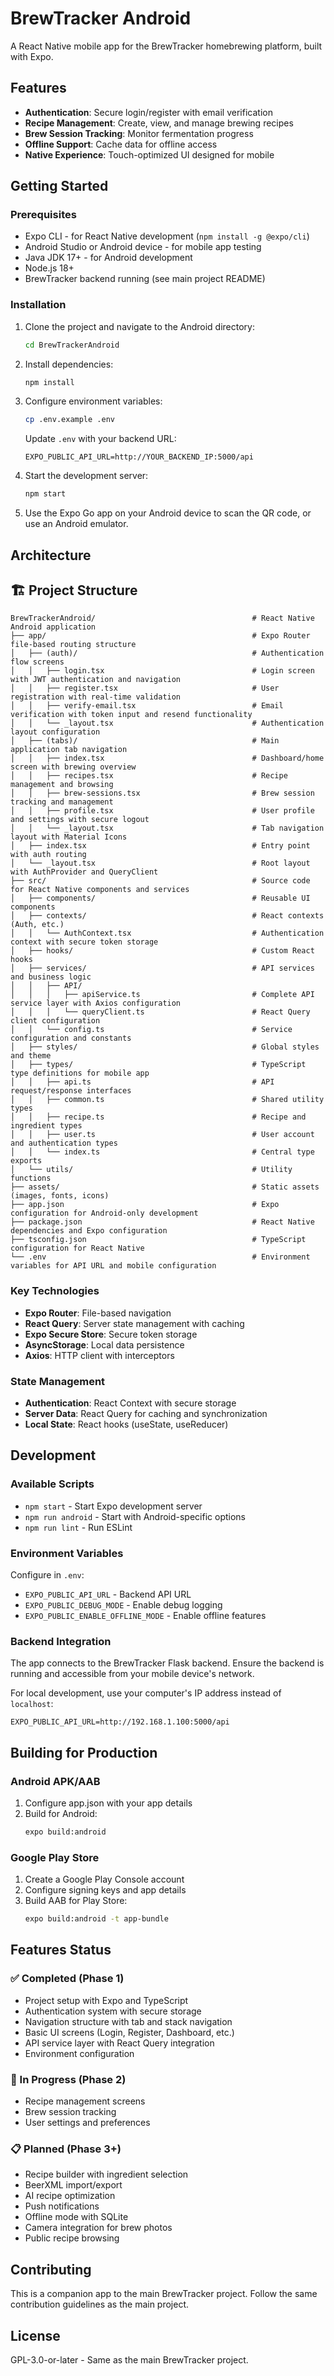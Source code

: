 # BrewTracker Android

A React Native mobile app for the BrewTracker homebrewing platform, built with Expo.

## Features

- **Authentication**: Secure login/register with email verification
- **Recipe Management**: Create, view, and manage brewing recipes
- **Brew Session Tracking**: Monitor fermentation progress
- **Offline Support**: Cache data for offline access
- **Native Experience**: Touch-optimized UI designed for mobile

## Getting Started

### Prerequisites

- Expo CLI - for React Native development (`npm install -g @expo/cli`)
- Android Studio or Android device - for mobile app testing
- Java JDK 17+ - for Android development
- Node.js 18+ 
- BrewTracker backend running (see main project README)

### Installation

1. Clone the project and navigate to the Android directory:
   ```bash
   cd BrewTrackerAndroid
   ```

2. Install dependencies:
   ```bash
   npm install
   ```

3. Configure environment variables:
   ```bash
   cp .env.example .env
   ```
   
   Update `.env` with your backend URL:
   ```
   EXPO_PUBLIC_API_URL=http://YOUR_BACKEND_IP:5000/api
   ```

4. Start the development server:
   ```bash
   npm start
   ```

5. Use the Expo Go app on your Android device to scan the QR code, or use an Android emulator.

## Architecture

## 🏗️ Project Structure

```
BrewTrackerAndroid/                                   # React Native Android application
├── app/                                              # Expo Router file-based routing structure
│   ├── (auth)/                                       # Authentication flow screens
│   │   ├── login.tsx                                 # Login screen with JWT authentication and navigation
│   │   ├── register.tsx                              # User registration with real-time validation
│   │   ├── verify-email.tsx                          # Email verification with token input and resend functionality
│   │   └── _layout.tsx                               # Authentication layout configuration
│   ├── (tabs)/                                       # Main application tab navigation
│   │   ├── index.tsx                                 # Dashboard/home screen with brewing overview
│   │   ├── recipes.tsx                               # Recipe management and browsing
│   │   ├── brew-sessions.tsx                         # Brew session tracking and management
│   │   ├── profile.tsx                               # User profile and settings with secure logout
│   │   └── _layout.tsx                               # Tab navigation layout with Material Icons
│   ├── index.tsx                                     # Entry point with auth routing
│   └── _layout.tsx                                   # Root layout with AuthProvider and QueryClient
├── src/                                              # Source code for React Native components and services
│   ├── components/                                   # Reusable UI components
│   ├── contexts/                                     # React contexts (Auth, etc.)
│   │   └── AuthContext.tsx                           # Authentication context with secure token storage
│   ├── hooks/                                        # Custom React hooks
│   ├── services/                                     # API services and business logic
│   │   ├── API/
│   │   │   ├── apiService.ts                         # Complete API service layer with Axios configuration
│   │   │   └── queryClient.ts                        # React Query client configuration
│   │   └── config.ts                                 # Service configuration and constants
│   ├── styles/                                       # Global styles and theme
│   ├── types/                                        # TypeScript type definitions for mobile app
│   │   ├── api.ts                                    # API request/response interfaces
│   │   ├── common.ts                                 # Shared utility types
│   │   ├── recipe.ts                                 # Recipe and ingredient types
│   │   ├── user.ts                                   # User account and authentication types
│   │   └── index.ts                                  # Central type exports
│   └── utils/                                        # Utility functions
├── assets/                                           # Static assets (images, fonts, icons)
├── app.json                                          # Expo configuration for Android-only development
├── package.json                                      # React Native dependencies and Expo configuration
├── tsconfig.json                                     # TypeScript configuration for React Native
└── .env                                              # Environment variables for API URL and mobile configuration
``` 

### Key Technologies

- **Expo Router**: File-based navigation
- **React Query**: Server state management with caching
- **Expo Secure Store**: Secure token storage
- **AsyncStorage**: Local data persistence
- **Axios**: HTTP client with interceptors

### State Management

- **Authentication**: React Context with secure storage
- **Server Data**: React Query for caching and synchronization
- **Local State**: React hooks (useState, useReducer)

## Development

### Available Scripts

- `npm start` - Start Expo development server
- `npm run android` - Start with Android-specific options
- `npm run lint` - Run ESLint

### Environment Variables

Configure in `.env`:

- `EXPO_PUBLIC_API_URL` - Backend API URL
- `EXPO_PUBLIC_DEBUG_MODE` - Enable debug logging
- `EXPO_PUBLIC_ENABLE_OFFLINE_MODE` - Enable offline features

### Backend Integration

The app connects to the BrewTracker Flask backend. Ensure the backend is running and accessible from your mobile device's network.

For local development, use your computer's IP address instead of `localhost`:
```
EXPO_PUBLIC_API_URL=http://192.168.1.100:5000/api
```

## Building for Production

### Android APK/AAB

1. Configure app.json with your app details
2. Build for Android:
   ```bash
   expo build:android
   ```

### Google Play Store

1. Create a Google Play Console account
2. Configure signing keys and app details
3. Build AAB for Play Store:
   ```bash
   expo build:android -t app-bundle
   ```

## Features Status

### ✅ Completed (Phase 1)
- Project setup with Expo and TypeScript
- Authentication system with secure storage
- Navigation structure with tab and stack navigation
- Basic UI screens (Login, Register, Dashboard, etc.)
- API service layer with React Query integration
- Environment configuration

### 🚧 In Progress (Phase 2)
- Recipe management screens
- Brew session tracking
- User settings and preferences

### 📋 Planned (Phase 3+)
- Recipe builder with ingredient selection
- BeerXML import/export
- AI recipe optimization
- Push notifications
- Offline mode with SQLite
- Camera integration for brew photos
- Public recipe browsing

## Contributing

This is a companion app to the main BrewTracker project. Follow the same contribution guidelines as the main project.

## License

GPL-3.0-or-later - Same as the main BrewTracker project.